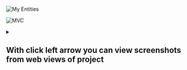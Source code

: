 ![My Entities](https://github.com/user-attachments/assets/4360a4da-c407-4069-ab57-1c573e67f60c)

![MVC](https://github.com/user-attachments/assets/3701b368-e837-4b9b-9fd9-13650ee07da0)















<details>
  <summary><h2>With click left arrow you can view screenshots from web views of project</h2></summary>
  
  <img src="![My Entities](https://github.com/user-attachments/assets/4360a4da-c407-4069-ab57-1c573e67f60c)" alt="image-description"/>
  <img src="https://images.gr-assets.com/authors/1335187160p7/23906.jpg" alt="image-description"/>
</details>
